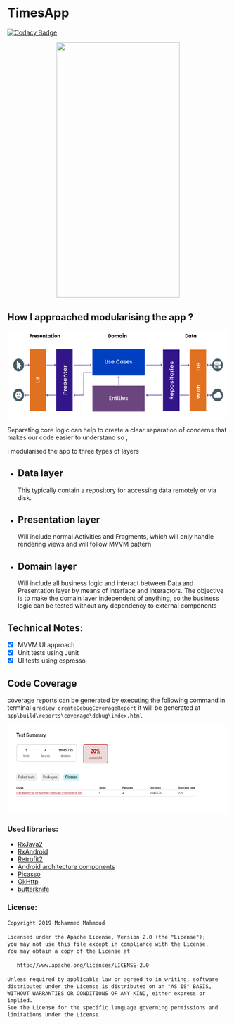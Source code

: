 # TimesApp
[![Codacy Badge](https://api.codacy.com/project/badge/Grade/a0b69cd973d24889a4194b0a47837692)](https://www.codacy.com?utm_source=github.com&amp;utm_medium=referral&amp;utm_content=mohammedgmgn/TimesApp&amp;utm_campaign=Badge_Grade)


<p align="center">
<img src="last.gif" width="280" height="580"/>
</p>



## How I approached modularising the app ?

<p align="center">
<img src="Clean.png" width="500" height="200"/>
</p>




Separating core logic can help to create a clear separation of concerns that makes our code easier to understand so ,

i modularised the app to three types of layers

- ##  Data layer 

    This typically contain a repository for accessing data remotely or via disk.

- ## Presentation layer 

    Will include normal Activities and Fragments, which will only handle rendering views and will follow MVVM pattern

- ## Domain layer 

    Will include all business logic and interact between Data and Presentation layer by means of interface and interactors. The objective is to make the domain layer independent of anything, so the business logic can be tested without any dependency to external components


## Technical Notes:



* [x] MVVM UI approach 
* [x] Unit tests using Junit    
* [x] UI tests using espresso  

## Code Coverage
coverage reports can be generated by executing the following command in terminal `gradlew createDebugCoverageReport`
it will be generated at `app\build\reports\coverage\debug\index.html`


<p align="center">
<img src="Success.png" width="500" height="200"/>
</p>




### Used libraries: ###
- [RxJava2](https://github.com/ReactiveX/RxJava)
- [RxAndroid](https://github.com/ReactiveX/RxAndroid)
- [Retrofit2](https://github.com/square/retrofit)
- [Android architecture components](https://developer.android.com/topic/libraries/architecture/index.html)
- [Picasso](https://github.com/square/picasso)
- [OkHttp](https://github.com/square/okhttp)
- [butterknife](http://jakewharton.github.io/butterknife/)

### License: ###
~~~~
Copyright 2019 Mohammed Mahmoud 

Licensed under the Apache License, Version 2.0 (the "License");
you may not use this file except in compliance with the License.
You may obtain a copy of the License at

   http://www.apache.org/licenses/LICENSE-2.0

Unless required by applicable law or agreed to in writing, software
distributed under the License is distributed on an "AS IS" BASIS,
WITHOUT WARRANTIES OR CONDITIONS OF ANY KIND, either express or implied.
See the License for the specific language governing permissions and
limitations under the License.
~~~~



